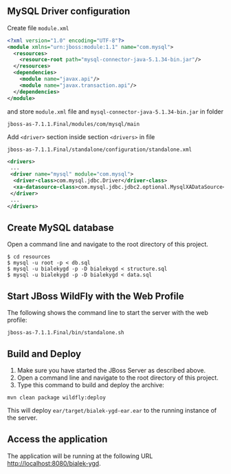 MySQL Driver configuration
-------------------------

Create file `module.xml`

```xml
<?xml version="1.0" encoding="UTF-8"?> 
<module xmlns="urn:jboss:module:1.1" name="com.mysql">
  <resources>
    <resource-root path="mysql-connector-java-5.1.34-bin.jar"/>
  </resources>
  <dependencies>
    <module name="javax.api"/>
    <module name="javax.transaction.api"/>
  </dependencies>
</module>
```

and store `module.xml` file and `mysql-connector-java-5.1.34-bin.jar` in folder

```
jboss-as-7.1.1.Final/modules/com/mysql/main
```

Add `<driver>` section inside section `<drivers>` in file

```
jboss-as-7.1.1.Final/standalone/configuration/standalone.xml
```

```xml
<drivers>
 ...
 <driver name="mysql" module="com.mysql">
  <driver-class>com.mysql.jdbc.Driver</driver-class>
  <xa-datasource-class>com.mysql.jdbc.jdbc2.optional.MysqlXADataSource</xa-datasource-class>
 </driver>
 ...
</drivers>
```

Create MySQL database
-------------------------

Open a command line and navigate to the root directory of this project.

```
$ cd resources
$ mysql -u root -p < db.sql
$ mysql -u bialekygd -p -D bialekygd < structure.sql
$ mysql -u bialekygd -p -D bialekygd < data.sql
```

Start JBoss WildFly with the Web Profile
-------------------------

The following shows the command line to start the server with the web profile:
```
jboss-as-7.1.1.Final/bin/standalone.sh
```

Build and Deploy
-------------------------

1. Make sure you have started the JBoss Server as described above.
2. Open a command line and navigate to the root directory of this project.
3. Type this command to build and deploy the archive:
```
mvn clean package wildfly:deploy
```
This will deploy `ear/target/bialek-ygd-ear.ear` to the running instance of the server.

Access the application 
---------------------

The application will be running at the following URL <http://localhost:8080/bialek-ygd>.
